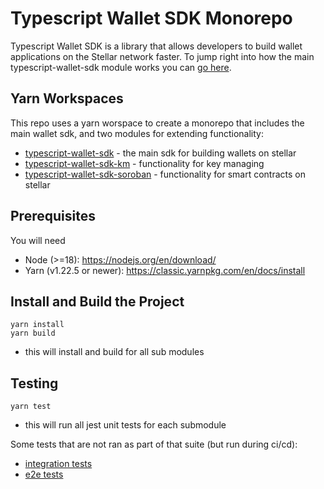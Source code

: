 # Typescript Wallet SDK Monorepo

Typescript Wallet SDK is a library that allows developers to build wallet
applications on the Stellar network faster. To jump right into how the main
typescript-wallet-sdk module works you can
[go here](./@stellar/typescript-wallet-sdk/README.md).

## Yarn Workspaces

This repo uses a yarn worspace to create a monorepo that includes the main
wallet sdk, and two modules for extending functionality:

- [typescript-wallet-sdk](./@stellar/typescript-wallet-sdk/README.md) - the main
  sdk for building wallets on stellar
- [typescript-wallet-sdk-km](./@stellar/typescript-wallet-sdk-km/README.md) -
  functionality for key managing
- [typescript-wallet-sdk-soroban](./@stellar/typescript-wallet-sdk-soroban/README.md) -
  functionality for smart contracts on stellar

## Prerequisites

You will need

- Node (>=18): https://nodejs.org/en/download/
- Yarn (v1.22.5 or newer): https://classic.yarnpkg.com/en/docs/install

## Install and Build the Project

```
yarn install
yarn build
```

- this will install and build for all sub modules

## Testing

```
yarn test
```

- this will run all jest unit tests for each submodule

Some tests that are not ran as part of that suite (but run during ci/cd):

- [integration tests](./@stellar/typescript-wallet-sdk/test/integration/README.md)
- [e2e tests](./@stellar/typescript-wallet-sdk/test/e2e/README.md)
